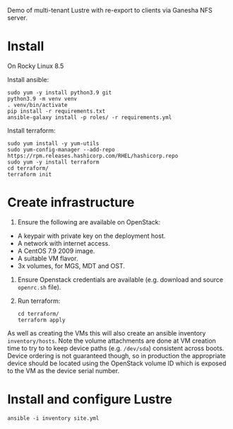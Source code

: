 Demo of multi-tenant Lustre with re-export to clients via Ganesha NFS server.

# Install

On Rocky Linux 8.5

Install ansible:
```
sudo yum -y install python3.9 git
python3.9 -m venv venv
. venv/bin/activate
pip install -r requirements.txt
ansible-galaxy install -p roles/ -r requirements.yml
```

Install terraform:
```
sudo yum install -y yum-utils
sudo yum-config-manager --add-repo https://rpm.releases.hashicorp.com/RHEL/hashicorp.repo
sudo yum -y install terraform
cd terraform/
terraform init
```

# Create infrastructure

1. Ensure the following are available on OpenStack:
- A keypair with private key on the deployment host.
- A network with internet access.
- A CentOS 7.9 2009 image.
- A suitable VM flavor.
- 3x volumes, for MGS, MDT and OST.

1. Ensure Openstack credentials are available (e.g. download and source `openrc.sh` file).

1. Run terraform:

    ```
    cd terraform/
    terraform apply
    ```

As well as creating the VMs this will also create an ansible inventory `inventory/hosts`. Note the volume attachments are done at VM creation time to try to to keep device paths (e.g. `/dev/sda`) consistent across boots. Device ordering is not guaranteed though, so in production the appropriate device should be located using the OpenStack volume ID which is exposed to the VM as the device serial number.

# Install and configure Lustre
```
ansible -i inventory site.yml
```
